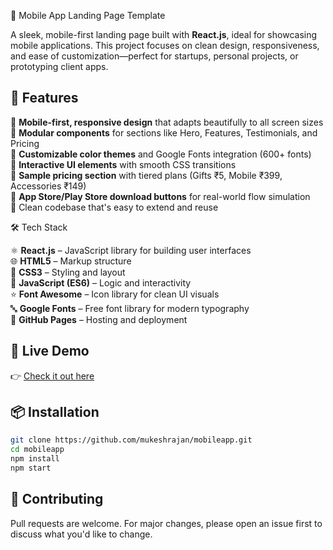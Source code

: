 📱 Mobile App Landing Page Template

A sleek, mobile-first landing page built with **React.js**, ideal for showcasing mobile applications. This project focuses on clean design, responsiveness, and ease of customization—perfect for startups, personal projects, or prototyping client apps.

## 🌟 Features

🔹 **Mobile-first, responsive design** that adapts beautifully to all screen sizes  
🔹 **Modular components** for sections like Hero, Features, Testimonials, and Pricing   
🔹 **Customizable color themes** and Google Fonts integration (600+ fonts)  
🔹 **Interactive UI elements** with smooth CSS transitions  
🔹 **Sample pricing section** with tiered plans (Gifts ₹5, Mobile ₹399, Accessories ₹149)  
🔹 **App Store/Play Store download buttons** for real-world flow simulation  
🔹 Clean codebase that's easy to extend and reuse  

🛠 Tech Stack  

⚛️ **React.js** – JavaScript library for building user interfaces  
🌐 **HTML5** – Markup structure  
🎨 **CSS3** – Styling and layout  
🧠 **JavaScript (ES6)** – Logic and interactivity  
⭐ **Font Awesome** – Icon library for clean UI visuals  
🔤 **Google Fonts** – Free font library for modern typography  
🚀 **GitHub Pages** – Hosting and deployment


## 🚀 Live Demo

👉 [Check it out here](https://mukeshrajan.github.io/mobileapp/)

## 📦 Installation

```bash
git clone https://github.com/mukeshrajan/mobileapp.git
cd mobileapp
npm install
npm start
```

## 🤝 Contributing

Pull requests are welcome. For major changes, please open an issue first to discuss what you'd like to change.


